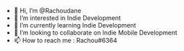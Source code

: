 - 👋 Hi, I’m @Rachoudane
- 👀 I’m interested in Indie Development
- 🌱 I’m currently learning Indie Development
- 💞️ I’m looking to collaborate on Indie Mobile Development
- 📫 How to reach me : Rachou#6364

<!---
Rachoudane/Rachoudane is a ✨ special ✨ repository because its `README.md` (this file) appears on your GitHub profile.
You can click the Preview link to take a look at your changes.
--->
